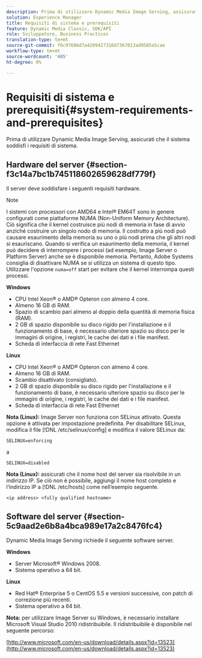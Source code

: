 ```yaml
---
description: Prima di utilizzare Dynamic Media Image Serving, assicurati che il sistema soddisfi i requisiti di sistema.
solution: Experience Manager
title: Requisiti di sistema e prerequisiti
feature: Dynamic Media Classic, SDK/API
role: Sviluppatore, Business Practices
translation-type: tm+mt
source-git-commit: f6c97606d7a4209427316d7367013ad9585a5cae
workflow-type: tm+mt
source-wordcount: '405'
ht-degree: 0%

---
```



# Requisiti di sistema e prerequisiti{#system-requirements-and-prerequisites}

Prima di utilizzare Dynamic Media Image Serving, assicurati che il sistema soddisfi i requisiti di sistema.

## Hardware del server {#section-f3c14a7bc1b745118602659628df779f}

Il server deve soddisfare i seguenti requisiti hardware.

>[!NOTE]
>
>I sistemi con processori con AMD64 e Intel® EM64T sono in genere configurati come piattaforme NUMA (Non-Uniform Memory Architecture). Ciò significa che il kernel costruisce più nodi di memoria in fase di avvio anziché costruire un singolo nodo di memoria. Il costrutto a più nodi può causare esaurimento della memoria su uno o più nodi prima che gli altri nodi si esauriscano. Quando si verifica un esaurimento della memoria, il kernel può decidere di interrompere i processi (ad esempio, Image Server o Platform Server) anche se è disponibile memoria. Pertanto, Adobe Systems consiglia di disattivare NUMA se si utilizza un sistema di questo tipo. Utilizzare l&#39;opzione `numa=off` start per evitare che il kernel interrompa questi processi.

**Windows**

* CPU Intel Xeon® o AMD® Opteron con almeno 4 core.
* Almeno 16 GB di RAM.
* Spazio di scambio pari almeno al doppio della quantità di memoria fisica (RAM).
* 2 GB di spazio disponibile su disco rigido per l&#39;installazione e il funzionamento di base, è necessario ulteriore spazio su disco per le immagini di origine, i registri, le cache dei dati e i file manifest.
* Scheda di interfaccia di rete Fast Ethernet

**Linux**

* CPU Intel Xeon® o AMD® Opteron con almeno 4 core.
* Almeno 16 GB di RAM.
* Scambio disattivato (consigliato).
* 2 GB di spazio disponibile su disco rigido per l&#39;installazione e il funzionamento di base, è necessario ulteriore spazio su disco per le immagini di origine, i registri, le cache dei dati e i file manifest.
* Scheda di interfaccia di rete Fast Ethernet

**Nota (Linux):** Image Server non funziona con SELinux attivato. Questa opzione è attivata per impostazione predefinita. Per disabilitare SELinux, modifica il file [!DNL /etc/selinux/config] e modifica il valore SELinux da:

`SELINUX=enforcing`

a

`SELINUX=disabled`

**Nota (Linux):** assicurati che il nome host del server sia risolvibile in un indirizzo IP. Se ciò non è possibile, aggiungi il nome host completo e l’indirizzo IP a [!DNL /etc/hosts] come nell’esempio seguente.

`<ip address> <fully qualified hostname>`

## Software del server {#section-5c9aad2e6b8a4bca989e17a2c8476fc4}

Dynamic Media Image Serving richiede il seguente software server.

**Windows**

* Server Microsoft® Windows 2008.
* Sistema operativo a 64 bit.

**Linux**

* Red Hat® Enterprise 5 o CentOS 5.5 e versioni successive, con patch di correzione più recenti.
* Sistema operativo a 64 bit.

**Nota:** per utilizzare Image Server su Windows, è necessario installare Microsoft Visual Studio 2010 ridistribuibile. Il ridistribuibile è disponibile nel seguente percorso:

[http://www.microsoft.com/en-us/download/details.aspx?id=13523](http://www.microsoft.com/en-us/download/details.aspx?id=13523)

